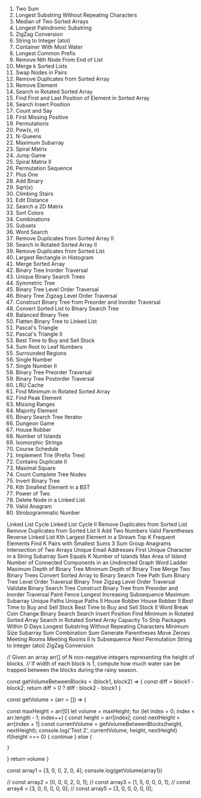 1. Two Sum
3. Longest Substring Without Repeating Characters
4. Median of Two Sorted Arrays
5. Longest Palindromic Substring
6. ZigZag Conversion
8. String to Integer (atoi)
11. Container With Most Water
14. Longest Common Prefix
19. Remove Nth Node From End of List
23. Merge k Sorted Lists
24. Swap Nodes in Pairs
26. Remove Duplicates from Sorted Array
27. Remove Element
33. Search in Rotated Sorted Array
34. Find First and Last Position of Element in Sorted Array
35. Search Insert Position
38. Count and Say
41. First Missing Positive
46. Permutations
50. Pow(x, n)
51. N-Queens
53. Maximum Subarray
54. Spiral Matrix
55. Jump Game
59. Spiral Matrix II
60. Permutation Sequence
66. Plus One
67. Add Binary
69. Sqrt(x)
70. Climbing Stairs
72. Edit Distance
74. Search a 2D Matrix
75. Sort Colors
77. Combinations
78. Subsets
79. Word Search
80. Remove Duplicates from Sorted Array II
81. Search in Rotated Sorted Array II
83. Remove Duplicates from Sorted List
84. Largest Rectangle in Histogram
88. Merge Sorted Array
94. Binary Tree Inorder Traversal
96. Unique Binary Search Trees
101. Symmetric Tree
102. Binary Tree Level Order Traversal
103. Binary Tree Zigzag Level Order Traversal
105. Construct Binary Tree from Preorder and Inorder Traversal
109. Convert Sorted List to Binary Search Tree
110. Balanced Binary Tree
114. Flatten Binary Tree to Linked List
118. Pascal's Triangle
119. Pascal's Triangle II
121. Best Time to Buy and Sell Stock
129. Sum Root to Leaf Numbers
130. Surrounded Regions
136. Single Number
137. Single Number II
144. Binary Tree Preorder Traversal
145. Binary Tree Postorder Traversal
146. LRU Cache
153. Find Minimum in Rotated Sorted Array
162. Find Peak Element
163. Missing Ranges
169. Majority Element
173. Binary Search Tree Iterator
174. Dungeon Game
198. House Robber
200. Number of Islands
205. Isomorphic Strings
207. Course Schedule
208. Implement Trie (Prefix Tree)
219. Contains Duplicate II
221. Maximal Square
222. Count Complete Tree Nodes
226. Invert Binary Tree
230. Kth Smallest Element in a BST
231. Power of Two
237. Delete Node in a Linked List
242. Valid Anagram
246. Strobogrammatic Number

Linked List Cycle
Linked List Cycle II
Remove Duplicates from Sorted List
Remove Duplicates from Sorted List II
Add Two Numbers
Valid Parentheses
Reverse Linked List
Kth Largest Element in a Stream
Top K Frequent Elements
Find K Pairs with Smallest Sums
3 Sum
Group Anagrams
Intersection of Two Arrays
Unique Email Addresses
First Unique Character in a String
Subarray Sum Equals K
Number of Islands
Max Area of Island
Number of Connected Components in an Undirected Graph
Word Ladder
Maximum Depth of Binary Tree
Minimum Depth of Binary Tree
Merge Two Binary Trees
Convert Sorted Array to Binary Search Tree
Path Sum
Binary Tree Level Order Traversal
Binary Tree Zigzag Level Order Traversal
Validate Binary Search Tree
Construct Binary Tree from Preorder and Inorder Traversal
Paint Fence
Longest Increasing Subsequence
Maximum Subarray
Unique Paths
Unique Paths II
House Robber
House Robber II
Best Time to Buy and Sell Stock
Best Time to Buy and Sell Stock II
Word Break
Coin Change
Binary Search
Search Insert Position
Find Minimum in Rotated Sorted Array
Search in Rotated Sorted Array
Capacity To Ship Packages Within D Days
Longest Substring Without Repeating Characters
Minimum Size Subarray Sum
Combination Sum
Generate Parentheses
Move Zeroes
Meeting Rooms
Meeting Rooms II
Is Subsequence
Next Permutation
String to Integer (atoi)
ZigZag Conversion

// Given an array arr[] of N non-negative integers representing the height of blocks. 
// If width of each block is 1, compute how much water can be trapped between the blocks during the rainy season. 

const getVolumeBetweenBlocks = (block1, block2) => {
  const diff = block1 - block2;
  return diff > 0 ? diff : block2 - block1
}

const getVolume = (arr = []) => {

  const maxHeight = arr[0]
  let volume = maxHeight;
  for (let index = 0; index < arr.length - 1; index++) {
    const height = arr[index];
    const nextHeight = arr[index + 1]
    const currentVolume = getVolumeBetweenBlocks(height, nextHeight);
    console.log('Test 2', currentVolume, height, nextHeight)
    if(height === 0) {
      continue
    } else {
      
    }
  }
  return volume
}

const array1 = [3, 0, 0, 2, 0, 4];
console.log(getVolume(array1))

// const array2 = [0, 0, 0, 2, 0, 1];
// const array3 = [1, 5, 0, 0, 0, 1];
// const array4 = [3, 0, 0, 0, 0, 0];
// const array5 = [3, 0, 0, 0, 0, 0];
